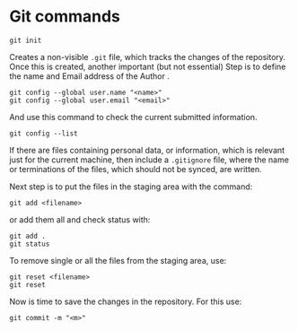 # Git commands

```
git init
```

Creates a non-visible `.git` file, which tracks the changes of the repository.
Once this is created, another important (but not essential) Step is to define the name and Email address of the Author .

```
git config --global user.name "<name>"
git config --global user.email "<email>"
```

And use this command to check the current submitted information.

```
git config --list
```

If there are files containing personal data, or information, which is relevant just for the current machine, then include a `.gitignore` file, where the name or terminations of the files, which should not be synced, are written.

Next step is to put the files in the staging area with the command:

```
git add <filename>
```

or add them all and check status with:

```
git add .
git status
```

To remove single or all the files from the staging area, use:

```
git reset <filename>
git reset
```

Now is time to save the changes in the repository. For this use:

```
git commit -m "<m>"
```

